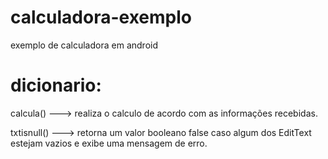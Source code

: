 # calculadora-exemplo
exemplo de calculadora em android

# dicionario:

calcula() ---> realiza o calculo de acordo com as informações recebidas.

txtisnull() ---> retorna um valor booleano false caso algum dos EditText estejam vazios e exibe uma mensagem de erro.

